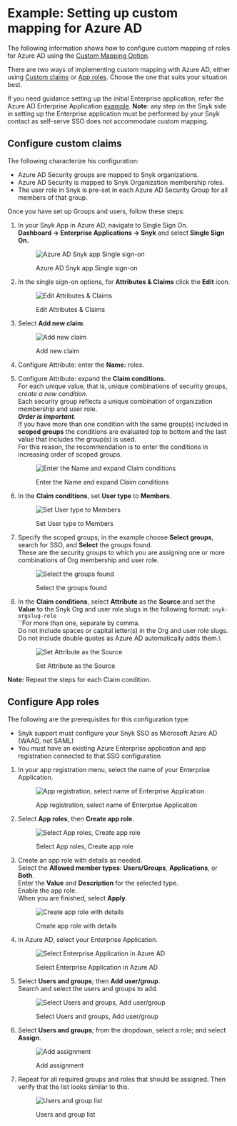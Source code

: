# Example: Setting up custom mapping for Azure AD

The following information shows how to configure custom mapping of roles for Azure AD using the [Custom Mapping Option](./).

There are two ways of implementing custom mapping with Azure AD, either using [Custom claims](example-setting-up-custom-mapping-for-azure-ad.md#configuration) or [App roles](example-setting-up-custom-mapping-for-azure-ad.md#configuration-app-roles). Choose the one that suits your situation best.&#x20;

If you need guidance setting up the initial Enterprise application, refer the Azure AD Enterprise Application [example](../self-serve-single-sign-on-sso/example-azure-ad-enterprise-application.md). **Note**: any step on the Snyk side in setting up the Enterprise application must be performed by your Snyk contact as self-serve SSO does not accommodate custom mapping.

## Configure custom claims

The following characterize his configuration:

* Azure AD Security groups are mapped to Snyk organizations.
* Azure AD Security is mapped to Snyk Organization membership roles.
* The user role in Snyk is pre-set in each Azure AD Security Group for all members of that group.

Once you have set up Groups and users, follow these steps:

1.  In your Snyk App in Azure AD, navigate to Single Sign On.\
    **Dashboard -> Enterprise Applications -> Snyk** and select **Single Sign On.**



    <figure><img src="../../../../.gitbook/assets/Screen Shot 2022-06-08 at 8.22.43 AM.png" alt="Azure AD Snyk app Single sign-on"><figcaption><p>Azure AD Snyk app Single sign-on</p></figcaption></figure>
2.  In the single sign-on options, for **Attributes & Claims** click the **Edit** icon.



    <figure><img src="../../../../.gitbook/assets/Screen Shot 2022-06-08 at 8.26.20 AM.png" alt="Edit Attributes &#x26; Claims"><figcaption><p>Edit Attributes &#x26; Claims</p></figcaption></figure>
3.  Select **Add new claim**.



    <figure><img src="../../../../.gitbook/assets/Screen Shot 2022-06-08 at 8.28.37 AM.png" alt="Add new claim"><figcaption><p>Add new claim</p></figcaption></figure>
4. Configure Attribute: enter the **Name:** roles.
5.  Configure Attribute: expand the **Claim conditions**.\
    For each unique value, that is, unique combinations of security groups, _create a new condition_.\
    Each security group reflects a unique combination of organization membership and user role.\
    _**Order is important**._\
    If you have more than one condition with the same group(s) included in **scoped groups** the conditions are evaluated top to bottom and the last value that includes the group(s) is used.\
    For this reason, the recommendation is to enter the conditions in increasing order of scoped groups.

    <figure><img src="../../../../.gitbook/assets/Name-Claim-conditions-section (1).png" alt="Enter the Name and expand Claim conditions"><figcaption><p>Enter the Name and expand Claim conditions</p></figcaption></figure>
6.  In the **Claim conditions**, set **User type** to **Members**.

    <figure><img src="../../../../.gitbook/assets/User-type-to-members.png" alt="Set User type to Members"><figcaption><p>Set User type to Members</p></figcaption></figure>
7.  Specify the scoped groups; in the example choose **Select groups**, search for SSO, and **Select** the groups found.\
    These are the security groups to which you are assigning one or more combinations of Org membership and user role.

    <figure><img src="../../../../.gitbook/assets/scoped-groups.png" alt="Select the groups found"><figcaption><p>Select the groups found</p></figcaption></figure>
8.  In the **Claim conditions**, select **Attribute** as the **Source** and set the **Value** to the Snyk Org and user role slugs in the following format: `snyk-orgslug-role`\
    ``For more than one, separate by comma.\
    Do not include spaces or capital letter(s) in the Org and user role slugs.\
    Do not include double quotes as Azure AD automatically adds them.\


    <figure><img src="../../../../.gitbook/assets/attribute-as-source.png" alt="Set Attribute as the Source"><figcaption><p>Set Attribute as the Source</p></figcaption></figure>

**Note:** Repeat the steps for each Claim condition.

## Configure App roles

The following are the prerequisites for this configuration type:

* Snyk support must configure your Snyk SSO as Microsoft Azure AD (WAAD, not SAML)&#x20;
* You must have an existing Azure Enterprise application and app registration connected to that SSO configuration

1.  In your app registration menu, select the name of your Enterprise Application.

    <figure><img src="../../../../.gitbook/assets/image.png" alt="App registration, select name of Enterprise Application"><figcaption><p>App registration, select name of Enterprise Application</p></figcaption></figure>
2.  Select **App roles**, then **Create app role**.

    <figure><img src="../../../../.gitbook/assets/image (1).png" alt="Select App roles, Create app role"><figcaption><p>Select App roles, Create app role</p></figcaption></figure>
3.  Create an app role with details as needed.\
    Select the **Allowed member types**: **Users/Groups**, **Applications**, or **Both**.\
    Enter the **Value** and **Description** for the selected type.\
    Enable the app role.\
    When you are finished, select **Apply**.

    <figure><img src="../../../../.gitbook/assets/image (2).png" alt="Create app role with details"><figcaption><p>Create app role with details</p></figcaption></figure>
4.  In Azure AD, select your Enterprise Application.

    <figure><img src="../../../../.gitbook/assets/image (3) (2).png" alt="Select Enterprise Application in Azure AD"><figcaption><p>Select Enterprise Application in Azure AD</p></figcaption></figure>
5.  Select **Users and groups**; then **Add user/group**.\
    Search and select the users and groups to add.

    <figure><img src="../../../../.gitbook/assets/image (4) (1).png" alt="Select Users and groups, Add user/group"><figcaption><p>Select Users and groups, Add user/group</p></figcaption></figure>
6.  Select **Users and groups**; from the dropdown, select a role; and select **Assign**.

    <figure><img src="../../../../.gitbook/assets/image (5) (1).png" alt="Add assignment"><figcaption><p>Add assignment</p></figcaption></figure>
7.  Repeat for all required groups and roles that should be assigned. Then verify that the list looks similar to this.

    <figure><img src="../../../../.gitbook/assets/image (6).png" alt="Users and group list"><figcaption><p>Users and group list</p></figcaption></figure>
